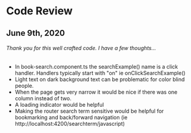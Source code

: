 # Code Review 
## June 9th, 2020
###### Thank you for this well crafted code.  I have a few thoughts...
- In book-search.component.ts the searchExample() name is a click handler.  Handlers typically start with "on" ie onClickSearchExample() 
- Light text on dark background text can be problematic for color blind people. 
- When the page gets very narrow it would be nice if there was one column instead of two.
- A loading indicator would be helpful
- Making the router search term sensitive would be helpful for bookmarking and back/forward navigation (ie http://localhost:4200/searchterm/javascript)